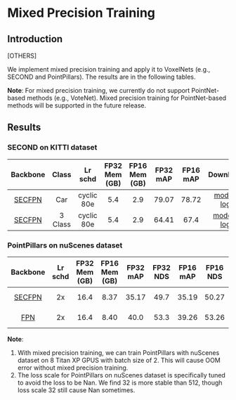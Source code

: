 # Mixed Precision Training

## Introduction

[OTHERS]

We implement mixed precision training and apply it to VoxelNets (e.g., SECOND and PointPillars).
The results are in the following tables.

**Note**: For mixed precision training, we currently do not support PointNet-based methods (e.g., VoteNet).
Mixed precision training for PointNet-based methods will be supported in the future release.

## Results

### SECOND on KITTI dataset
|  Backbone   |Class| Lr schd | FP32 Mem (GB) | FP16 Mem (GB) | FP32 mAP | FP16 mAP |Download |
| :---------: | :-----: | :------: | :------------: | :----: |:----: | :------: | :------: |
|    [SECFPN](./hv_second_secfpn_fp16_6x8_80e_kitti-3d-car.py)| Car |cyclic 80e|5.4|2.9|79.07|78.72|[model](https://download.openmmlab.com/mmdetection3d/v0.1.0_models/fp16/hv_second_secfpn_fp16_6x8_80e_kitti-3d-car/hv_second_secfpn_fp16_6x8_80e_kitti-3d-car_20200924_211301-1f5ad833.pth)&#124; [log](https://download.openmmlab.com/mmdetection3d/v0.1.0_models/fp16/hv_second_secfpn_fp16_6x8_80e_kitti-3d-car/hv_second_secfpn_fp16_6x8_80e_kitti-3d-car_20200924_211301.log.json)|
|    [SECFPN](./hv_second_secfpn_fp16_6x8_80e_kitti-3d-3class.py)| 3 Class |cyclic 80e|5.4|2.9|64.41|67.4|[model](https://download.openmmlab.com/mmdetection3d/v0.1.0_models/fp16/hv_second_secfpn_fp16_6x8_80e_kitti-3d-3class/hv_second_secfpn_fp16_6x8_80e_kitti-3d-3class_20200925_110059-05f67bdf.pth) &#124; [log](https://download.openmmlab.com/mmdetection3d/v0.1.0_models/fp16/hv_second_secfpn_fp16_6x8_80e_kitti-3d-3class/hv_second_secfpn_fp16_6x8_80e_kitti-3d-3class_20200925_110059.log.json)|

### PointPillars on nuScenes dataset
|  Backbone   | Lr schd | FP32 Mem (GB) | FP16 Mem (GB) | FP32 mAP | FP32 NDS| FP16 mAP | FP16 NDS| Download |
| :---------: | :-----: | :------: | :------------: | :----: |:----: | :----: |:----: | :------: |
|[SECFPN](./hv_pointpillars_secfpn_sbn-all_fp16_2x8_2x_nus-3d.py)|2x|16.4|8.37|35.17|49.7|35.19|50.27|[model](https://download.openmmlab.com/mmdetection3d/v0.1.0_models/fp16/hv_pointpillars_secfpn_sbn-all_fp16_2x8_2x_nus-3d/hv_pointpillars_secfpn_sbn-all_fp16_2x8_2x_nus-3d_20201020_222626-c3f0483e.pth) &#124; [log](https://download.openmmlab.com/mmdetection3d/v0.1.0_models/fp16/hv_pointpillars_secfpn_sbn-all_fp16_2x8_2x_nus-3d/hv_pointpillars_secfpn_sbn-all_fp16_2x8_2x_nus-3d_20201020_222626.log.json)|
|[FPN](./hv_pointpillars_fpn_sbn-all_fp16_2x8_2x_nus-3d.py)|2x|16.4|8.40|40.0|53.3|39.26|53.26|[model](https://download.openmmlab.com/mmdetection3d/v0.1.0_models/fp16/hv_pointpillars_fpn_sbn-all_fp16_2x8_2x_nus-3d/hv_pointpillars_fpn_sbn-all_fp16_2x8_2x_nus-3d_20201021_120719-269f9dd6.pth) &#124; [log](https://download.openmmlab.com/mmdetection3d/v0.1.0_models/fp16/hv_pointpillars_fpn_sbn-all_fp16_2x8_2x_nus-3d/hv_pointpillars_fpn_sbn-all_fp16_2x8_2x_nus-3d_20201021_120719.log.json)|

**Note**:
1. With mixed precision training, we can train PointPillars with nuScenes dataset on 8 Titan XP GPUS with batch size of 2.
This will cause OOM error without mixed precision training.
2. The loss scale for PointPillars on nuScenes dataset is specifically tuned to avoid the loss to be Nan. We find 32 is more stable than 512, though loss scale 32 still cause Nan sometimes.
